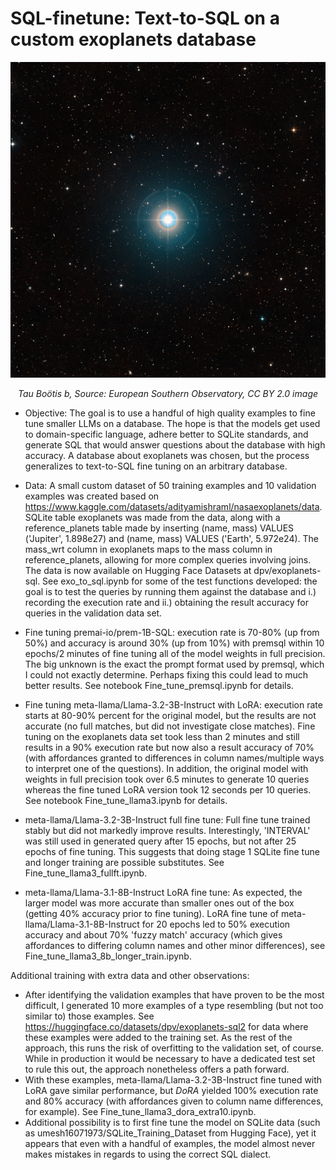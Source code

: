 # SQL-finetune: Text-to-SQL on a custom exoplanets database
<div style="text-align: center;">
	<img src="assets/tau-bootis-b.jpg" alt="Tau Boötis b" width="600" />
	<p><em>Tau Boötis b, Source: European Southern Observatory, CC BY 2.0 image</em></p>
</div>

- Objective: The goal is to use a handful of  high quality examples to fine tune smaller LLMs on a database. The hope is that the models get used to domain-specific language, adhere better to SQLite standards, and generate SQL that would answer questions about the database with high accuracy.  A database about exoplanets was chosen, but the process generalizes to text-to-SQL fine tuning on an arbitrary database.
 
- Data: A small custom dataset of 50 training examples and 10 validation examples was created based on https://www.kaggle.com/datasets/adityamishraml/nasaexoplanets/data. SQLite table exoplanets was made from the data, along with a reference_planets table made by inserting (name, mass) VALUES ('Jupiter', 1.898e27) and (name, mass) VALUES ('Earth', 5.972e24). The mass_wrt column in exoplanets maps to the mass column in reference_planets, allowing for more complex queries involving joins.  The data is now available on Hugging Face Datasets at dpv/exoplanets-sql.  See exo_to_sql.ipynb for some of the test functions developed: the goal is to test the queries by running them against the database and i.) recording the execution rate and ii.) obtaining the result accuracy for queries in the validation data set.
 
- Fine tuning premai-io/prem-1B-SQL: execution rate is 70-80% (up from 50%) and accuracy is around 30% (up from 10%) with premsql within 10 epochs/2 minutes of fine tuning all of the model weights in full precision.  The big unknown is the exact the prompt format used by premsql, which I could not exactly determine.  Perhaps fixing this could lead to much better results. See notebook Fine_tune_premsql.ipynb for details.
 
- Fine tuning meta-llama/Llama-3.2-3B-Instruct with LoRA: execution rate starts at 80-90% percent for the original model, but the results are not accurate (no full matches, but did not investigate close matches). Fine tuning on the exoplanets data set took less than 2 minutes and still results in a 90% execution rate but now also a result accuracy of 70% (with affordances granted to differences in column names/multiple ways to interpret one of the questions).  In addition, the original model with weights in full precision took over 6.5 minutes to generate 10 queries whereas the fine tuned LoRA version took 12 seconds per 10 queries.  See notebook Fine_tune_llama3.ipynb for details.

- meta-llama/Llama-3.2-3B-Instruct full fine tune:  Full fine tune trained stably but did not markedly improve results.  Interestingly, 'INTERVAL' was still used in generated query after 15 epochs, but not after 25 epochs of fine tuning.  This suggests that doing stage 1 SQLite fine tune and longer training are possible substitutes. See Fine_tune_llama3_fullft.ipynb.
 
- meta-llama/Llama-3.1-8B-Instruct LoRA fine tune: As expected, the larger model was more accurate than smaller ones out of the box (getting 40% accuracy prior to fine tuning). LoRA fine tune of meta-llama/Llama-3.1-8B-Instruct for 20 epochs led to 50% execution accuracy and about 70% 'fuzzy match' accuracy (which gives affordances to differing column names and other minor differences), see Fine_tune_llama3_8b_longer_train.ipynb.
 
Additional training with extra data and other observations:
- After identifying the validation examples that have proven to be the most difficult, I generated 10 more examples of a type resembling (but not too similar to) those examples.  See https://huggingface.co/datasets/dpv/exoplanets-sql2 for data where these examples were added to the training set.  As the rest of the approach, this runs the risk of overfitting to the validation set, of course.  While in production it would be necessary to have a dedicated test set to rule this out, the approach nonetheless offers a path forward.
- With these examples, meta-llama/Llama-3.2-3B-Instruct fine tuned with LoRA gave similar performance, but *DoRA* yielded 100% execution rate and 80% accuracy (with affordances given to column name differences, for example).  See Fine_tune_llama3_dora_extra10.ipynb.
- Additional possibility is to first fine tune the model on SQLite data (such as umesh16071973/SQLite_Training_Dataset from Hugging Face), yet it appears that even with a handful of examples, the model almost never makes mistakes in regards to using the correct SQL dialect.  





